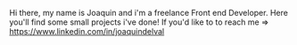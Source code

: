 <!---
delvalj/delvalj is a ✨ special ✨ repository because its `README.md` (this file) appears on your GitHub profile.
You can click the Preview link to take a look at your changes.
--->

Hi there, my name is Joaquin and i'm a freelance Front end Developer. 
Here you'll find some small projects i've done! 
If you'd like to to reach me => https://www.linkedin.com/in/joaquindelval 



